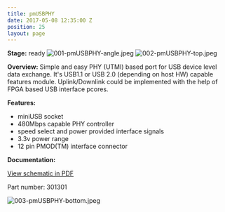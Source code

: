 ```yaml
---
title: pmUSBPHY
date: 2017-05-08 12:35:00 Z
position: 25
layout: page
---
```


**Stage:** ready
![001-pmUSBPHY-angle.jpeg](/uploads/pmUSBPHY/001-pmUSBPHY-angle.jpeg)
![002-pmUSBPHY-top.jpeg](/uploads/pmUSBPHY/002-pmUSBPHY-top.jpeg)

**Overview:**
Simple and easy PHY (UTMI) based port for USB device level data exchange. It's USB1.1 or USB 2.0 (depending on host HW) capable features module. Uplink/Downlink could be implemented with the help of FPGA based USB interface pcores.

**Features:**
* miniUSB socket
* 480Mbps capable PHY controller
* speed select and power provided interface signals
* 3.3v power range
* 12 pin PMOD(TM) interface connector

**Documentation:**

[View schematic in PDF](/uploads/pmUSBPHY/SCH_pmUSBPHY.pdf)

Part number: 301301

![003-pmUSBPHY-bottom.jpeg](/uploads/pmUSBPHY/003-pmUSBPHY-bottom.jpeg)